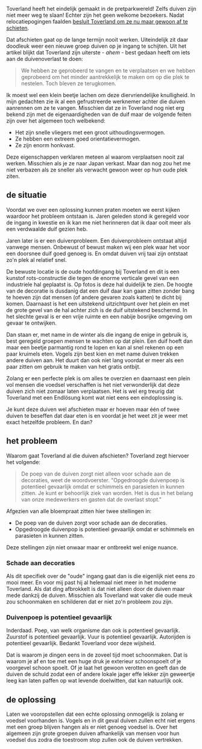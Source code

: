 Toverland heeft het eindelijk gemaakt in de pretparkwereld! Zelfs duiven zijn niet meer weg te slaan! Echter zijn het geen welkome bezoekers. Nadat relocatiepogingen faalden [besluit Toverland om ze nu maar gewoon af te schieten](https://www.looopings.nl/weblog/12020/Toverland-krijgt-vergunning-om-duiven-af-te-schieten-Veel-overlast.html).

Dat afschieten gaat op de lange termijn nooit werken. Uiteindelijk zit daar doodleuk weer een nieuwe groep duiven op je ingang te schijten. Uit het artikel blijkt dat Toverland zijn uiterste - *ahem* - best gedaan heeft om iets aan de duivenoverlast te doen:

> We hebben ze geprobeerd te vangen en te verplaatsen en we hebben geprobeerd om het minder aantrekkelijk te maken om op die plek te nestelen. Toch bleven ze terugkomen.

Ik moest wel een klein beetje lachen om deze diervriendelijke knulligheid. In mijn gedachten zie ik al een gefrustreerde werknemer achter die duiven aanrennen om ze te vangen. Misschien dat ze in Toverland nog niet erg bekend zijn met de eigenaardigheden van de duif maar de volgende feiten zijn over het algemeen toch welbekend:

* Het zijn snelle vliegers met een groot uithoudingsvermogen.
* Ze hebben een extreem goed orientatievermogen.
* Ze zijn enorm honkvast.

Deze eigenschappen verklaren meteen al waarom verplaatsen nooit zal werken. Misschien als je ze naar Japan verkast. Maar dan nog zou het me niet verbazen als ze sneller als verwacht gewoon weer op hun oude plek ziten.

## de situatie
Voordat we over een oplossing kunnen praten moeten we eerst kijken waardoor het probleem ontstaan is. Jaren geleden stond ik geregeld voor de ingang in kwestie en ik kan me niet herinneren dat ik daar ooit meer als een verdwaalde duif gezien heb.

Jaren later is er een duivenprobleem. Een duivenprobleem ontstaat altijd vanwege mensen. Onbewust of bewust maken wij een plek waar het voor een doorsnee duif goed genoeg is. En omdat duiven vrij taai zijn ontstaat zo'n plek al relatief snel.

De bewuste locatie is de oude hoofdingang bij Toverland en dit is een kunstof rots-constructie die tegen de enorme verticale gevel van een industriele hal geplaatst is. Op fotos is deze hal duidelijk te zien. De hoogte van de decoratie is dusdanig dat een duif daar kan gaan zitten zonder bang te hoeven zijn dat mensen (of andere gevaren zoals katten) te dicht bij komen. Daarnaast is het een uitstekend uitzichtpunt over het plein en met de grote gevel van de hal achter zich is de duif uitstekend beschermd. In het slechte geval is er een vrije ruimte en een nabije bosrijke omgeving om gevaar te ontwijken.

Dan staan er, met name in de winter als die ingang de enige in gebruik is, best geregeld groepen mensen te wachten op dat plein. Een duif hoeft dan maar een beetje parmantig rond te lopen en kan al snel rekenen op een paar kruimels eten. Vogels zijn best kien en met name duiven trekken andere duiven aan. Het duurt dan ook niet lang voordat er meer als een paar zitten om gebruik te maken van het gratis ontbijt.

Zolang er een perfecte plek is om alles te overzien en daarnaast een plein vol mensen die voedsel verschaffen is het niet verwonderlijk dat deze duiven zich niet zomaar laten verplaatsen. Het is wel erg treurig dat Toverland met een Endlösung komt wat niet eens een eindoplossing is. 

Je kunt deze duiven wel afschieten maar er hoeven maar één of twee duiven te beseffen dat daar eten is en voordat je het weet zit je weer met exact hetzelfde probleem. En dan?

## het probleem
Waarom gaat Toverland al die duiven afschieten? Toverland zegt hiervoer het volgende:
> De poep van de duiven zorgt niet alleen voor schade aan de decoraties, weet de woordvoerster. "Opgedroogde duivenpoep is potentieel gevaarlijk omdat er schimmels en parasieten in kunnen zitten. Je kunt er behoorlijk ziek van worden. Het is dus in het belang van onze medewerkers en gasten dat de overlast stopt."

Afgezien van alle bloempraat zitten hier twee stellingen in:
* De poep van de duiven zorgt voor schade aan de decoraties.
* Opgedroogde duivenpop is potentieel gevaarlijk omdat er schimmels en parasieten in kunnen zitten. 

Deze stellingen zijn niet onwaar maar er ontbreekt wel enige nuance.

### Schade aan decoraties
Als dit specifiek over de "oude" ingang gaat dan is die eigenlijk niet eens zo mooi meer. En voor mij past hij al helemaal niet meer in het moderne Toverland. Als dat ding afbrokkelt is dat niet alleen door de duiven maar mede dankzij de duiven. Misschien als Toverland wat vaker die oude meuk zou schoonmaken en schilderen dat er niet zo'n probleem zou zijn.

### Duivenpoep is potentieel gevaarlijk
Inderdaad. Poep, van welk organisme dan ook is potentieel gevaarlijk. Zuurstof is potentieel gevaarlijk. Vuur is potentieel gevaarlijk. Autorijden is potentieel gevaarlijk. Bedankt Toverland voor deze wijsheid.

Dat is waarom je dingen eens in de zoveel tijd moet schoonmaken. Dat is waarom je af en toe met een huge druk je exterieur schoonspoelt of je voorgevel schoon spoelt. Of je laat het gewoon verotten en geeft dan de duiven de schuld zodat een of andere lokale jager effe lekker zijn geweertje leeg kan laten paffen op wat levende doelwitten, dat kan natuurlijk ook.

## de oplossing
Laten we vooropstellen dat een echte oplossing onmogelijk is zolang er voedsel voorhanden is. Vogels en in dit geval duiven zullen echt niet ergens met een groep blijven hangen als er niet genoeg voedsel is. Over het algemeen zijn grote groepen duiven afhankelijk van mensen voor hun voedsel dus zodra die toestroom stop zullen ook de duiven vertrekken.



